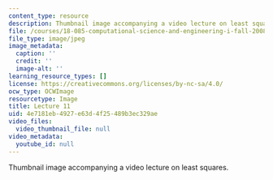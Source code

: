 ```yaml
---
content_type: resource
description: Thumbnail image accompanying a video lecture on least squares.
file: /courses/18-085-computational-science-and-engineering-i-fall-2008/4e7181eb4927e63d4f25489b3ec329ae_11.jpg
file_type: image/jpeg
image_metadata:
  caption: ''
  credit: ''
  image-alt: ''
learning_resource_types: []
license: https://creativecommons.org/licenses/by-nc-sa/4.0/
ocw_type: OCWImage
resourcetype: Image
title: Lecture 11
uid: 4e7181eb-4927-e63d-4f25-489b3ec329ae
video_files:
  video_thumbnail_file: null
video_metadata:
  youtube_id: null
---
```

Thumbnail image accompanying a video lecture on least squares.